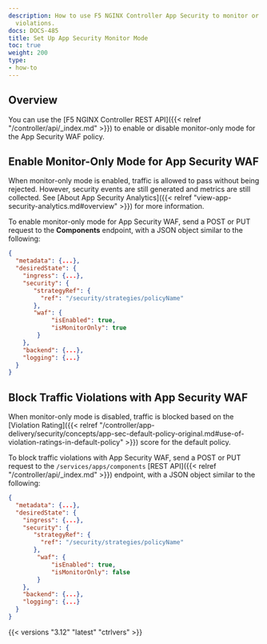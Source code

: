 ```yaml
---
description: How to use F5 NGINX Controller App Security to monitor or block security
  violations.
docs: DOCS-485
title: Set Up App Security Monitor Mode
toc: true
weight: 200
type:
- how-to
---
```


## Overview

You can use the [F5 NGINX Controller REST API]({{< relref "/controller/api/_index.md" >}}) to enable or disable monitor-only mode for the App Security WAF policy.

## Enable Monitor-Only Mode for App Security WAF

When monitor-only mode is enabled, traffic is allowed to pass without being rejected. However, security events are still generated and metrics are still collected. See [About App Security Analytics]({{< relref "view-app-security-analytics.md#overview" >}}) for more information.

To enable monitor-only mode for App Security WAF, send a POST or PUT request to the **Components** endpoint, with a JSON object similar to the following:

```json
{
  "metadata": {...},
  "desiredState": {
    "ingress": {...},
    "security": {
       "strategyRef": {
         "ref": "/security/strategies/policyName"
       },
       "waf": {
            "isEnabled": true,
            "isMonitorOnly": true
        }
    },
    "backend": {...},
    "logging": {...}
  }
}
```

## Block Traffic Violations with App Security WAF

When monitor-only mode is disabled, traffic is blocked based on the [Violation Rating]({{< relref "/controller/app-delivery/security/concepts/app-sec-default-policy-original.md#use-of-violation-ratings-in-default-policy" >}}) score for the default policy.

To block traffic violations with App Security WAF, send a POST or PUT request to the `/services/apps/components` [REST API]({{< relref "/controller/api/_index.md" >}}) endpoint, with a JSON object similar to the following:

```json
{
  "metadata": {...},
  "desiredState": {
    "ingress": {...},
    "security": {
       "strategyRef": {
         "ref": "/security/strategies/policyName"
       },
        "waf": {
            "isEnabled": true,
            "isMonitorOnly": false
        }
    },
    "backend": {...},
    "logging": {...}
  }
}
```

{{< versions "3.12" "latest" "ctrlvers" >}}
